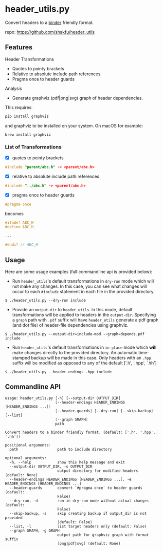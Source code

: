 # header_utils.py

Convert headers to a [binder](https://github.com/RosettaCommons/binder>) friendly format.

repo: <https://github.com/shakfu/header_utils>


## Features

Header Transformations

- Quotes to pointy brackets
- Relative to absolute include path references
- Pragma once to header guards

Analysis

- Generate graphviz (pdf|png|svg) graph of header dependencies.

This requires:

```bash
pip install graphviz
```

and graphviz to be installed on your system. On macOS for example:

```bash
brew install graphviz
```

### List of Transformations

- [x] quotes to pointy brackets

```c++
#include "parent/abc.h" -> <parent/abc.h>
```

- [x] relative to absolute include path references

```c++
#include "../abc.h" -> <parent/abc.h>
```

- [x] pragma once to header guards

```c++
#pragma once
```

becomes

```c++
#ifndef ABC_H
#define ABC_H

...

#endif // ABC_H

```


## Usage

Here are some usage examples (full commandline api is provided below):

- Run `header_utils`'s default transformations in `dry-run` mode which will not make any changes. In this case, you can see what changes will occur to each `#include` statement in each file in the provided directory. 

```
$ ./header_utils.py --dry-run include
```

- Provide an `output-dir` to `header_utils`. In this mode, default transformations will be applied to headers in the `output-dir`. Specifying a `graph` path with `.pdf` suffix will have `header_utils` generate a pdf graph (and dot file) of header-file dependencies using graphviz.


```
$ ./header_utils.py --output-dir=include-mod --graph=depends.pdf include
```

- Run `header_utils`'s default transformations in `in-place` mode which **will** make changes directly to the provided directory. An automatic time-stamped backup will be made in this case. Only headers with an `.hpp` suffix will be modified as opposed to any of the default ['.h', '.hpp', '.hh']

```
$ ./header_utils.py --header-endings .hpp include
```


## Commandline API

```text
usage: header_utils.py [-h] [--output-dir OUTPUT_DIR]
                       [--header-endings HEADER_ENDINGS [HEADER_ENDINGS ...]]
                       [--header-guards] [--dry-run] [--skip-backup] [--list]
                       [--graph GRAPH]
                       path

Convert headers to a binder friendly format. (default: ['.h', '.hpp', '.hh'])

positional arguments:
  path                  path to include directory

optional arguments:
  -h, --help            show this help message and exit
  --output-dir OUTPUT_DIR, -o OUTPUT_DIR
                        output directory for modified headers (default: None)
  --header-endings HEADER_ENDINGS [HEADER_ENDINGS ...], -e HEADER_ENDINGS [HEADER_ENDINGS ...]
  --header-guards       convert `#pragma once` to header guards (default:
                        False)
  --dry-run, -d         run in dry-run mode without actual changes (default:
                        False)
  --skip-backup, -s     skip creating backup if output_dir is not provided
                        (default: False)
  --list, -l            list target headers only (default: False)
  --graph GRAPH, -g GRAPH
                        output path for graphviz graph with format suffix
                        [png|pdf|svg] (default: None)
```

